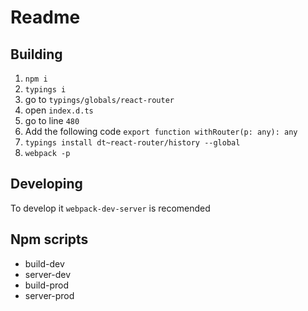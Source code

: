 # Readme
## Building
1. `npm i`
2. `typings i`
3. go to `typings/globals/react-router`
4. open `index.d.ts`
5. go to line `480`
6. Add the following code `export function withRouter(p: any): any`
7. `typings install dt~react-router/history --global`
8. `webpack -p`

## Developing
To develop it `webpack-dev-server` is recomended

## Npm scripts
- build-dev
- server-dev
- build-prod
- server-prod
```